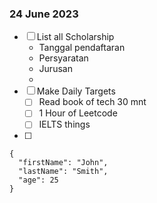 ### 24 June 2023 

- [ ] List all Scholarship
  - Tanggal pendaftaran
  - Persyaratan
  - Jurusan
  - 
- [ ] Make Daily Targets
  - [ ] Read book of tech 30 mnt
  - [ ] 1 Hour of Leetcode
  - [ ] IELTS things
- [ ] 


```
{
  "firstName": "John",
  "lastName": "Smith",
  "age": 25
}
```